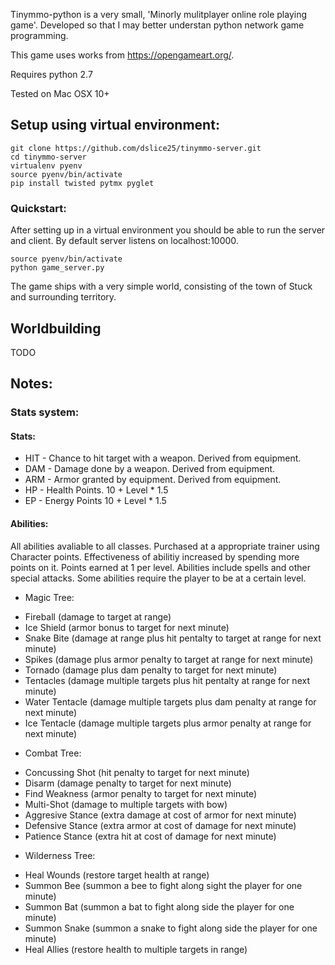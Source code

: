
Tinymmo-python is a very small, 'Minorly mulitplayer online role playing game'. Developed so that I may better understan python network game programming.

This game uses works from https://opengameart.org/.

Requires python 2.7

Tested on Mac OSX 10+


## Setup using virtual environment:

```
git clone https://github.com/dslice25/tinymmo-server.git
cd tinymmo-server
virtualenv pyenv
source pyenv/bin/activate
pip install twisted pytmx pyglet
```

### Quickstart:

After setting up in a virtual environment you should be able to run the server and client. By default server listens on localhost:10000.

```
source pyenv/bin/activate
python game_server.py
```

The game ships with a very simple world, consisting of the town of Stuck and surrounding territory. 

## Worldbuilding

 TODO

## Notes:

### Stats system:


#### Stats:

* HIT - Chance to hit target with a weapon. Derived from equipment.
* DAM - Damage done by a weapon. Derived from equipment.
* ARM - Armor granted by equipment. Derived from equipment.
* HP - Health Points. 10 + Level * 1.5
* EP - Energy Points 10 + Level * 1.5


#### Abilities:

All abilities avaliable to all classes. Purchased at a appropriate trainer using Character points. Effectiveness of abilitiy increased by spending more points on it. Points earned at 1 per level. Abilities include spells and other special attacks. Some abilities require the player to be at a certain level.

* Magic Tree:
- Fireball (damage to target at range)
- Ice Shield (armor bonus to target for next minute)
- Snake Bite (damage at range plus hit pentalty to target at range for next minute)
- Spikes (damage plus armor penalty to target at range for next minute)
- Tornado (damage plus dam penalty to target for next minute)
- Tentacles (damage multiple targets plus hit pentalty at range for next minute)
- Water Tentacle (damage multiple targets plus dam penalty at range for next minute)
- Ice Tentacle (damage multiple targets plus armor penalty at range for next minute)
* Combat Tree:
- Concussing Shot (hit penalty to target for next minute)
- Disarm (damage penalty to target for next minute)
- Find Weakness (armor penalty to target for next minute)
- Multi-Shot (damage to multiple targets with bow)
- Aggresive Stance (extra damage at cost of armor for next minute)
- Defensive Stance (extra armor at cost of damage for next minute)
- Patience Stance (extra hit at cost of damage for next minute)
* Wilderness Tree:
- Heal Wounds (restore target health at range)
- Summon Bee (summon a bee to fight along sight the player for one minute)
- Summon Bat (summon a bat to fight along side the player for one minute) 
- Summon Snake (summon a snake to fight along side the player for one minute) 
- Heal Allies (restore health to multiple targets in range)


